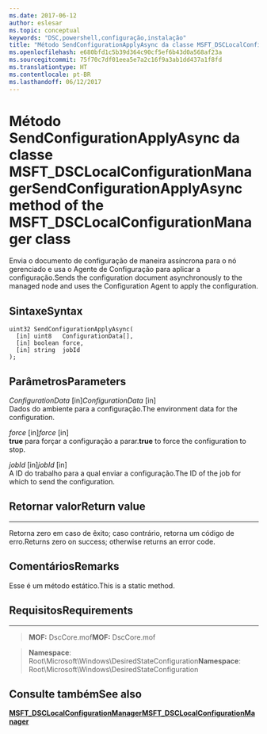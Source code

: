 ```yaml
---
ms.date: 2017-06-12
author: eslesar
ms.topic: conceptual
keywords: "DSC,powershell,configuração,instalação"
title: "Método SendConfigurationApplyAsync da classe MSFT_DSCLocalConfigurationManager"
ms.openlocfilehash: e680bfd1c5b39d364c90cf5ef6b43d0a568af23a
ms.sourcegitcommit: 75f70c7df01eea5e7a2c16f9a3ab1dd437a1f8fd
ms.translationtype: HT
ms.contentlocale: pt-BR
ms.lasthandoff: 06/12/2017
---
```

# <a name="sendconfigurationapplyasync-method-of-the-msftdsclocalconfigurationmanager-class"></a><span data-ttu-id="0a685-103">Método SendConfigurationApplyAsync da classe MSFT_DSCLocalConfigurationManager</span><span class="sxs-lookup"><span data-stu-id="0a685-103">SendConfigurationApplyAsync method of the MSFT_DSCLocalConfigurationManager class</span></span>

<span data-ttu-id="0a685-104">Envia o documento de configuração de maneira assíncrona para o nó gerenciado e usa o Agente de Configuração para aplicar a configuração.</span><span class="sxs-lookup"><span data-stu-id="0a685-104">Sends the configuration document asynchronously to the managed node and uses the Configuration Agent to apply the configuration.</span></span>

<a name="syntax"></a><span data-ttu-id="0a685-105">Sintaxe</span><span class="sxs-lookup"><span data-stu-id="0a685-105">Syntax</span></span>
------

```mof
uint32 SendConfigurationApplyAsync(
  [in] uint8   ConfigurationData[],
  [in] boolean force,
  [in] string  jobId
);
```

<a name="parameters"></a><span data-ttu-id="0a685-106">Parâmetros</span><span class="sxs-lookup"><span data-stu-id="0a685-106">Parameters</span></span>
----------

<span data-ttu-id="0a685-107">*ConfigurationData* \[in\]</span><span class="sxs-lookup"><span data-stu-id="0a685-107">*ConfigurationData* \[in\]</span></span>  
<span data-ttu-id="0a685-108">Dados do ambiente para a configuração.</span><span class="sxs-lookup"><span data-stu-id="0a685-108">The environment data for the configuration.</span></span>

<span data-ttu-id="0a685-109">*force* \[in\]</span><span class="sxs-lookup"><span data-stu-id="0a685-109">*force* \[in\]</span></span>  
<span data-ttu-id="0a685-110">**true** para forçar a configuração a parar.</span><span class="sxs-lookup"><span data-stu-id="0a685-110">**true** to force the configuration to stop.</span></span>

<span data-ttu-id="0a685-111">*jobId* \[in\]</span><span class="sxs-lookup"><span data-stu-id="0a685-111">*jobId* \[in\]</span></span>  
<span data-ttu-id="0a685-112">A ID do trabalho para a qual enviar a configuração.</span><span class="sxs-lookup"><span data-stu-id="0a685-112">The ID of the job for which to send the configuration.</span></span>

## <a name="return-value"></a><span data-ttu-id="0a685-113">Retornar valor</span><span class="sxs-lookup"><span data-stu-id="0a685-113">Return value</span></span>
------------

<span data-ttu-id="0a685-114">Retorna zero em caso de êxito; caso contrário, retorna um código de erro.</span><span class="sxs-lookup"><span data-stu-id="0a685-114">Returns zero on success; otherwise returns an error code.</span></span>

## <a name="remarks"></a><span data-ttu-id="0a685-115">Comentários</span><span class="sxs-lookup"><span data-stu-id="0a685-115">Remarks</span></span>

<span data-ttu-id="0a685-116">Esse é um método estático.</span><span class="sxs-lookup"><span data-stu-id="0a685-116">This is a static method.</span></span>

## <a name="requirements"></a><span data-ttu-id="0a685-117">Requisitos</span><span class="sxs-lookup"><span data-stu-id="0a685-117">Requirements</span></span>
------------
><span data-ttu-id="0a685-118">**MOF:** DscCore.mof</span><span class="sxs-lookup"><span data-stu-id="0a685-118">**MOF:** DscCore.mof</span></span>

><span data-ttu-id="0a685-119">**Namespace**: Root\Microsoft\Windows\DesiredStateConfiguration</span><span class="sxs-lookup"><span data-stu-id="0a685-119">**Namespace**: Root\Microsoft\Windows\DesiredStateConfiguration</span></span>


## <a name="see-also"></a><span data-ttu-id="0a685-120">Consulte também</span><span class="sxs-lookup"><span data-stu-id="0a685-120">See also</span></span>


[<span data-ttu-id="0a685-121">**MSFT_DSCLocalConfigurationManager**</span><span class="sxs-lookup"><span data-stu-id="0a685-121">**MSFT_DSCLocalConfigurationManager**</span></span>](msft-dsclocalconfigurationmanager.md)


 

 



